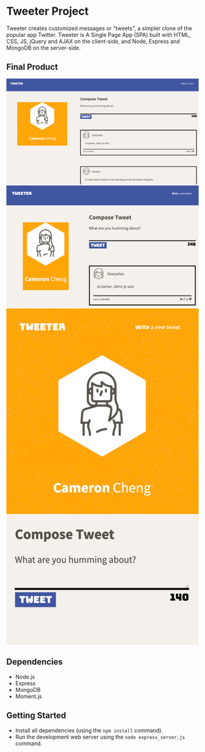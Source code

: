 # Tweeter Project

Tweeter creates customized messages or "tweets", a simpler clone of the popular app Twitter.
Tweeter is A Single Page App (SPA) built with HTML, CSS, JS, jQuery and AJAX on the client-side, and Node, Express and MongoDB on the server-side. 

## Final Product

!["screenshot of Desktop View"](https://github.com/cameron-cheng/tweeter/blob/master/public/images/Tweeter%20-%20Desktop%20Version.png?raw=true)
!["screenshot of Tablet View"](https://github.com/cameron-cheng/tweeter/blob/master/public/images/Tweeter%20-%20Tablet%20View.png?raw=true)
!["screenshot of Mobile View"](https://github.com/cameron-cheng/tweeter/blob/master/public/images/Tweeter%20-%20Mobile%20View.png?raw=true)

## Dependencies
- Node.js
- Express
- MongoDB
- Moment.js

## Getting Started

- Install all dependencies (using the `npm install` command).
- Run the development web server using the `node express_server.js` command.
